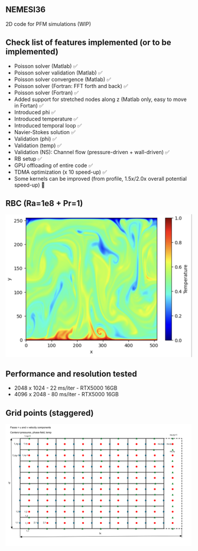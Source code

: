 ## NEMESI36
2D code for PFM simulations (WIP)


## Check list of features implemented (or to be implemented)

- Poisson solver (Matlab) ✅
- Poisson solver validation (Matlab) ✅
- Poisson solver convergence (Matlab) ✅
- Poisson solver (Fortran: FFT forth and back) ✅
- Poisson solver (Fortran) ✅
- Added support for stretched nodes along z (Matlab only, easy to move in Fortan) ✅
- Introduced phi ✅ 
- Introduced temperature ✅ 
- Introduced temporal loop ✅ 
- Navier-Stokes solution ✅ 
- Validation (phi) ✅ 
- Validation (temp) ✅ 
- Validation (NS): Channel flow (pressure-driven + wall-driven) ✅
- RB setup ✅ 
- GPU offloading of entire code  ✅
- TDMA optimization (x 10 speed-up)  ✅
- Some kernels can be improved (from profile, 1.5x/2.0x overall potential speed-up) 🚧

## RBC (Ra=1e8 + Pr=1)

![Test](doc/rbc2.png)

## Performance and resolution tested

- 2048 x 1024 - 22 ms/iter - RTX5000 16GB
- 4096 x 2048 - 80 ms/iter - RTX5000 16GB

## Grid points (staggered)

![Test](doc/grid.png)


